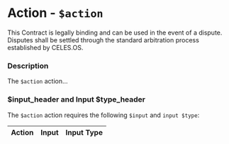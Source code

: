 # Action - `$action`

This Contract is legally binding and can be used in the event of a dispute. Disputes shall be settled through the standard arbitration process established by CELES.OS.

### Description

The `$action` action... 

### $input_header and Input $type_header

The `$action` action requires the following `$input` and `input $type`:

| Action | Input | Input Type |
|:--|:--|:--|
